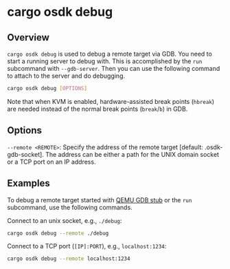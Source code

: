 # cargo osdk debug

## Overview

`cargo osdk debug` is used to debug a remote target via GDB. You need to start
a running server to debug with. This is accomplished by the `run` subcommand
with `--gdb-server`. Then you can use the following command to attach to the
server and do debugging.

```bash
cargo osdk debug [OPTIONS]
```

Note that when KVM is enabled, hardware-assisted break points (`hbreak`) are
needed instead of the normal break points (`break`/`b`) in GDB.

## Options

`--remote <REMOTE>`:
Specify the address of the remote target [default: .osdk-gdb-socket].
The address can be either a path for the UNIX domain socket
or a TCP port on an IP address.

## Examples

To debug a remote target started with
[QEMU GDB stub](https://www.qemu.org/docs/master/system/gdb.html) or the `run`
subcommand, use the following commands.

Connect to an unix socket, e.g., `./debug`:

```bash
cargo osdk debug --remote ./debug
```

Connect to a TCP port (`[IP]:PORT`), e.g., `localhost:1234`:

```bash
cargo osdk debug --remote localhost:1234
```
